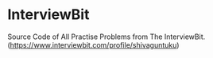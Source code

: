 # InterviewBit
Source Code of All Practise Problems from The InterviewBit.(https://www.interviewbit.com/profile/shivaguntuku)

